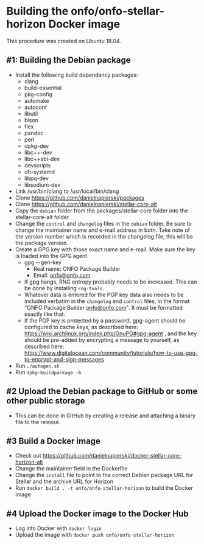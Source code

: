 # Building the onfo/onfo-stellar-horizon Docker image

This procedure was created on Ubuntu 18.04.

## #1: Building the Debian package

 * Install the following build dependancy packages:
   * clang
   * build-essential
   * pkg-config
   * automake
   * autoconf
   * libutil
   * bison
   * flex
   * pandoc
   * perl
   * dpkg-dev
   * libc++-dev
   * libc++abi-dev
   * devscripts
   * dh-systemd
   * libpq-dev
   * libsodium-dev
 * Link /usr/bin/clang to /usr/local/bin/clang
 * Clone https://github.com/danielnapierski/packages
 * Clone https://github.com/danielnapierski/stellar-core-alt
 * Copy the `debian` folder from the packages/stellar-core folder into the stellar-core-alt folder
 * Change the `control` and `changelog` files in the `debian` folder. Be sure to change the maintainer name and e-mail address in both. Take note of the version number which is recorded in the changelog file, this will be the package version.
 * Create a GPG key with those exact name and e-mail. Make sure the key is loaded into the GPG agent.
   * gpg --gen-key
     * Real name: ONFO Package Builder
     * Email: onfo@onfo.com
   * If gpg hangs, RNG entropy probably needs to be increased. This can be done by installing `rng-tools`.
   * Whatever data is entered for the PGP key data also needs to be included verbatim in the `changelog` and `control` files, in the format "ONFO Package Builder <onfo@onfo.com>". It must be formatted exactly like that.
   * If the PGP key is protected by a password, gpg-agent should be configured to cache keys, as described here: https://wiki.archlinux.org/index.php/GnuPG#gpg-agent , and the key should be pre-added by encrypting a message to yourself, as described here: https://www.digitalocean.com/community/tutorials/how-to-use-gpg-to-encrypt-and-sign-messages
 * Run `./autogen.sh`
 * Run `dpkg-buildpackage -b`

## #2 Upload the Debian package to GitHub or some other public storage

 * This can be done in GitHub by creating a release and attaching a binary file to the release.

## #3 Build a Docker image

 * Check out https://github.com/danielnapierski/docker-stellar-core-horizon-alt
 * Change the maintainer field in the Dockerfile
 * Change the `install` file to point to the correct Debian package URL for Stellar and the archive URL for Horizon
 * Run `docker build . -t onfo/onfo-stellar-horizon` to build the Docker image

## #4 Upload the Docker image to the Docker Hub

 * Log into Docker with `docker login`
 * Upload the image with `docker push onfo/onfo-stellar-horizon`
